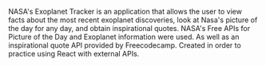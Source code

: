 NASA's Exoplanet Tracker is an application that allows the user to view facts about the most recent exoplanet discoveries, look at Nasa's picture of the day for any day, and obtain inspirational quotes. NASA's Free APIs for Picture of the Day and Exoplanet information were used. As well as an inspirational quote API provided by Freecodecamp. Created in order to practice using React with external APIs.
